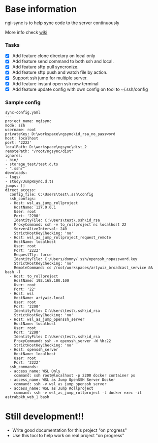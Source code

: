# Base information
ngi-sync is to help sync code to the server continuously

More info check [wiki](https://github.com/rolldone/ngi-sync/wiki)

### Tasks
- [x] Add feature clone directory on local only
- [x] Add feature send command to both ssh and local.
- [x] Add feature sftp pull syncronize.
- [x] Add feature sftp push and watch file by action.
- [x] Support ssh jump for multiple server.
- [x] Add feature instant open ssh new terminal
- [x] Add feature update config with own config on tool to ~/.ssh/config 

### Sample config
```
sync-config.yaml
---
project_name: ngisync
mode: ssh
username: root
privateKey: D:\workspace\ngsync\id_rsa_no_password
host: localhost
port: '2222'
localPath: D:\workspace\ngsync\dist_2
remotePath: "/root/ngsync/dist"
ignores:
- bin/
- storage_test/test.d.ts
- ".ssh/"
downloads:
- logs/
- study/JumpRsync.d.ts
jumps: []
direct_access:
  config_file: C:\Users\test\.ssh\config
  ssh_configs:
  - Host: wsl_as_jump_rollproject
    HostName: 127.0.0.1
    User: root
    Port: '2200'
    IdentityFile: C:\Users\test\.ssh\id_rsa
    ProxyCommand: ssh -v to_rollproject nc localhost 22
    ServerAliveInterval: 240
    StrictHostKeyChecking: 'no'
  - Host: wsl_as_jump_rollproject_request_remote
    HostName: localhost
    User: root
    Port: '2222'
    RequestTty: force
    IdentityFile: C:/Users/donny/.ssh/openssh_nopassword.key
    StrictHostKeyChecking: 'no'
    RemoteCommand: cd /root/workspaces/artywiz_broadcast_service && bash -l
  - Host: to_rollproject
    HostName: 192.168.100.100
    User: root
    Port: '22'
  - Host: wsl
    HostName: artywiz.local
    User: root
    Port: '2200'
    IdentityFile: C:\Users\test\.ssh\id_rsa
    StrictHostKeyChecking: 'no'
  - Host: wsl_as_jump_openssh_server
    HostName: localhost
    User: root
    Port: '2200'
    IdentityFile: C:\Users\test\.ssh\id_rsa
    ProxyCommand: ssh -v openssh_server -W %h:22
    StrictHostKeyChecking: 'no'
  - Host: openssh_server
    HostName: localhost
    User: root
    Port: '2222'
  ssh_commands:
  - access_name: WSL Only
    command: ssh root@localhost -p 2200 docker container ps
  - access_name: WSL as Jump OpenSSH Server Docker
    command: ssh -v wsl_as_jump_openssh_server
  - access_name: WSL as Jump Rollproject
    command: ssh -v wsl_as_jump_rollproject -t docker exec -it astrabpkb_web_1 bash

```

# Still development!!
- Write good documentation for this project "on progress"
- Use this tool to help work on real project "on progress"
